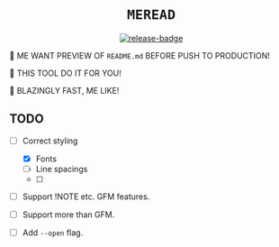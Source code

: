 <div align="center">
  <h1>
    <code>MEREAD</code>
  </h1>
  <a href="https://github.com/sermuns/meread/releases/latest">
    <img alt="release-badge" src="https://img.shields.io/github/v/release/sermuns/meread.svg">
  </a>
</div>

🦍 ME WANT PREVIEW OF <code>README.md</code> BEFORE PUSH TO PRODUCTION!

🦍 THIS TOOL DO IT FOR YOU!

🦍 BLAZINGLY FAST, ME LIKE!

## TODO

- [ ] Correct styling
  - [x] Fonts
  - [ ] Line spacings
  - [ ]

- [ ] Support !NOTE etc. GFM features.

- [ ] Support more than GFM.

- [ ] Add `--open` flag.
